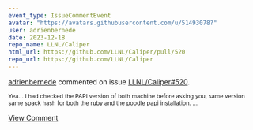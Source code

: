 ```yaml
---
event_type: IssueCommentEvent
avatar: "https://avatars.githubusercontent.com/u/51493078?"
user: adrienbernede
date: 2023-12-18
repo_name: LLNL/Caliper
html_url: https://github.com/LLNL/Caliper/pull/520
repo_url: https://github.com/LLNL/Caliper
---
```


<a href='https://github.com/adrienbernede' target='_blank'>adrienbernede</a> commented on issue <a href='https://github.com/LLNL/Caliper/pull/520' target='_blank'>LLNL/Caliper#520</a>.

<small>Yea... I had checked the PAPI version of both machine before asking you, same version same spack hash for both the ruby and the poodle papi installation....</small>

<a href='https://github.com/LLNL/Caliper/pull/520' target='_blank'>View Comment</a>